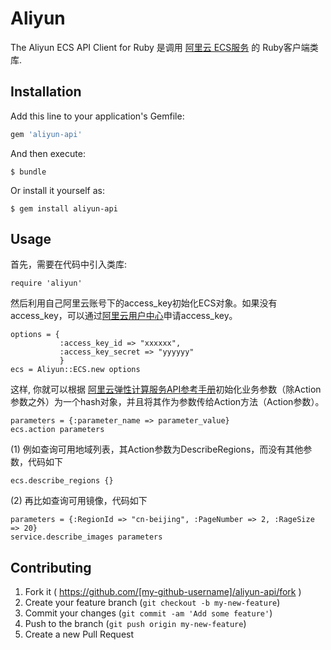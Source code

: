 # Aliyun

The Aliyun ECS API Client for Ruby 是调用 [阿里云 ECS服务](http://help.aliyun.com/view/11108189_13730407.html) 的 Ruby客户端类库.

## Installation

Add this line to your application's Gemfile:

```ruby
gem 'aliyun-api'
```

And then execute:

    $ bundle

Or install it yourself as:

    $ gem install aliyun-api

## Usage

首先，需要在代码中引入类库:

```
require 'aliyun'
```

然后利用自己阿里云账号下的access_key初始化ECS对象。如果没有access_key，可以通过[阿里云用户中心](https://i.aliyun.com/access_key/)申请access_key。

```
options = {
           :access_key_id => "xxxxxx", 
           :access_key_secret => "yyyyyy" 
           }
ecs = Aliyun::ECS.new options
```

这样, 你就可以根据 [阿里云弹性计算服务API参考手册](http://help.aliyun.com/view/11108189_13730407.html)初始化业务参数（除Action参数之外）为一个hash对象，并且将其作为参数传给Action方法（Action参数）。

```
parameters = {:parameter_name => parameter_value}
ecs.action parameters
```

(1) 例如查询可用地域列表，其Action参数为DescribeRegions，而没有其他参数，代码如下

```
ecs.describe_regions {}
```

(2) 再比如查询可用镜像，代码如下

```
parameters = {:RegionId => "cn-beijing", :PageNumber => 2, :RageSize => 20}
service.describe_images parameters
```


## Contributing

1. Fork it ( https://github.com/[my-github-username]/aliyun-api/fork )
2. Create your feature branch (`git checkout -b my-new-feature`)
3. Commit your changes (`git commit -am 'Add some feature'`)
4. Push to the branch (`git push origin my-new-feature`)
5. Create a new Pull Request
